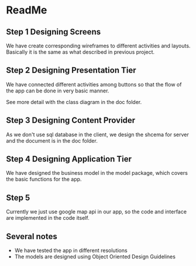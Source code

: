 # ReadMe

## Step 1 Designing Screens

We have create corresponding wireframes to different activities and layouts. Basically it is the same as what described in previous project.

## Step 2 Designing Presentation Tier

We have connected different activities among buttons so that the flow of the app can be done in very basic manner.

See more detail with the class diagram in the doc folder.

## Step 3 Designing Content Provider

As we don't use sql database in the client, we design the shcema for server and the document is in the doc folder.

## Step 4 Designing Application Tier

We have designed the business model in the model package, which covers the basic functions for the app.

## Step 5

Currently we just use google map api in our app, so the code and interface are implemented in the code itself.

## Several notes

+ We have tested the app in different resolutions
+ The models are designed using Object Oriented Design Guidelines


